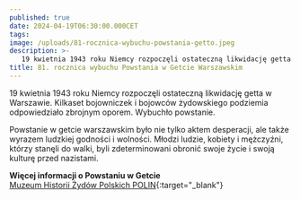 ```yaml
---
published: true
date: 2024-04-19T06:30:00.000CET
tags:
image: /uploads/81-rocznica-wybuchu-powstania-getto.jpeg
description: >-
   19 kwietnia 1943 roku Niemcy rozpoczęli ostateczną likwidację getta w Warszawie. Kilkaset bojowniczek i bojowców żydowskiego podziemia odpowiedziało zbrojnym oporem. Wybuchło powstanie.
title: 81. rocznica wybuchu Powstania w Getcie Warszawskim
---
```


19 kwietnia 1943 roku Niemcy rozpoczęli ostateczną likwidację getta w Warszawie. Kilkaset bojowniczek i bojowców żydowskiego podziemia odpowiedziało zbrojnym oporem. Wybuchło powstanie.

Powstanie w getcie warszawskim było nie tylko aktem desperacji, ale także wyrazem ludzkiej godności i wolności. Młodzi ludzie, kobiety i mężczyźni, którzy stanęli do walki, byli zdeterminowani obronić swoje życie i swoją kulturę przed nazistami.


**Więcej informacji o Powstaniu w Getcie**   
[Muzeum Historii Żydów Polskich POLIN](https://polin.pl/pl/powstanie-w-getcie-warszawskim){:target="_blank"}
